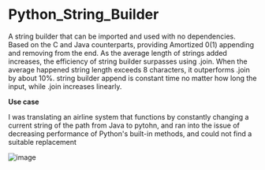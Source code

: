 # Python_String_Builder
A string builder that can be imported and used with no dependencies. Based on the C and Java counterparts, providing Amortized 0(1) appending and removing from the end. As the average length of strings added increases, the efficiency of string builder surpasses using .join. When the average happened string length exceeds 8 characters, it outperforms .join by about 10%. string builder append is constant time no matter how long the input, while .join increases linearly.

<b>Use case</b>

I was translating an airline system that functions by constantly changing a current string of the path from Java to pytohn, and ran into the issue of decreasing performance of Python's built-in methods, and could not find a suitable replacement

![image](https://github.com/TylerRLowe/Python_String_Builder/assets/99204234/ffd45d4b-92e3-4470-8306-3f51199b6101)
